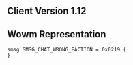 ## Client Version 1.12

## Wowm Representation
```rust,ignore
smsg SMSG_CHAT_WRONG_FACTION = 0x0219 {
}

```
